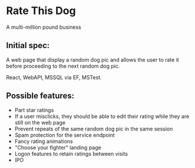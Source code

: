 # Rate This Dog
A multi-million pound business

## Initial spec:
A web page that display a random dog pic and allows 
the user to rate it before proceeding to the next 
random dog pic.

React, WebAPI, MSSQL via EF, MSTest.

## Possible features:
* Part star ratings
* If a user misclicks, they should be able to edit 
  their rating while they are still on the web page
* Prevent repeats of the same random dog pic in the
  same session
* Spam protection for the service endpoint
* Fancy rating animations
* "Choose your fighter" landing page
* Logon features to retain ratings between visits
* IPO